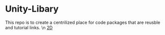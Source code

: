 # Unity-Libary

This repo is to create a centrilized place for code packages that are reusble and tutorial links.
\n [2D]([https://github.com/Tiger-Frog-Games/Unity-Libary/blob/main/2D/README.md])
